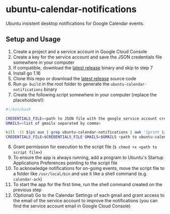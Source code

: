 # ubuntu-calendar-notifications

Ubuntu insistent desktop notifications for Google Calendar events.

## Setup and Usage

1. Create a project and a service account in Google Cloud Console
2. Create a key for the service account and save the JSON credentials file somewhere in your computer
3. If compatible, download the [latest release](https://github.com/matheuscscp/ubuntu-calendar-notifications/releases/latest) binary and skip to step 7
4. Install go 1.16
5. Clone this repo or download the [latest release](https://github.com/matheuscscp/ubuntu-calendar-notifications/releases/latest) source code
6. Run `go build` in the root folder to generate the `ubuntu-calendar-notifications` binary
7. Create the following script somewhere in your computer (replace the placeholders!):

```bash
#!/bin/bash

CREDENTIALS_FILE=<path to JSON file with the google service account credentials>
GMAILS=<list of gmails separated by comma>

kill -15 $(ps aux | grep ubuntu-calendar-notifications | awk '{print $2}') 2> /dev/null
CREDENTIALS_FILE=$CREDENTIALS_FILE GMAILS=$GMAILS <path to ubuntu-calendar-notifications binary> >> <path to log file> 2>&1 &
```
8. Grant permission for execution to the script file (`$ chmod +x <path to script file>`)
9. To ensure the app is always running, add a program to Ubuntu's Startup Applications Preferences pointing to the script file
10. To acknowledge notifications for on-going events, move the script file to a folder like `/usr/local/bin` and use it like a shell command (e.g. `calendar-ack`)
11. To start the app for the first time, run the shell command created on the previous step
12. (Optional) Go to the Calendar Settings of each gmail and grant access to the email of the service account to improve the notifications (you can find the service account email in Google Cloud Console)
